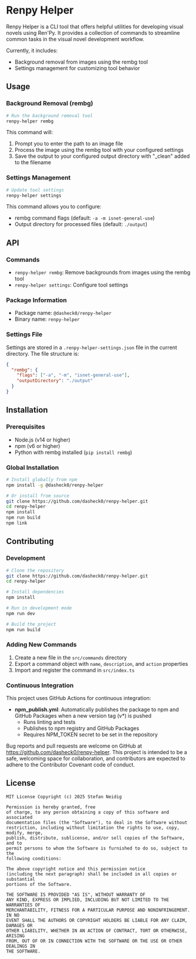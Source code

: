 # Renpy Helper
<!-- section: Introduction -->

Renpy Helper is a CLI tool that offers helpful utilities for developing visual novels using Ren'Py. It provides a collection of commands to streamline common tasks in the visual novel development workflow.

Currently, it includes:
- Background removal from images using the rembg tool
- Settings management for customizing tool behavior


## Usage
<!-- section: Usage -->

### Background Removal (rembg)

```bash
# Run the background removal tool
renpy-helper rembg
```

This command will:
1. Prompt you to enter the path to an image file
2. Process the image using the rembg tool with your configured settings
3. Save the output to your configured output directory with "_clean" added to the filename

### Settings Management

```bash
# Update tool settings
renpy-helper settings
```

This command allows you to configure:
- rembg command flags (default: `-a -m isnet-general-use`)
- Output directory for processed files (default: `./output`)


## API
<!-- section: API -->

### Commands

- `renpy-helper rembg`: Remove backgrounds from images using the rembg tool
- `renpy-helper settings`: Configure tool settings

### Package Information

- Package name: `@dasheck0/renpy-helper`
- Binary name: `renpy-helper`

### Settings File

Settings are stored in a `.renpy-helper-settings.json` file in the current directory. The file structure is:

```json
{
  "rembg": {
    "flags": ["-a", "-m", "isnet-general-use"],
    "outputDirectory": "./output"
  }
}
```


## Installation
<!-- section: Installation -->

### Prerequisites

- Node.js (v14 or higher)
- npm (v6 or higher)
- Python with rembg installed (`pip install rembg`)

### Global Installation

```bash
# Install globally from npm
npm install -g @dasheck0/renpy-helper

# Or install from source
git clone https://github.com/dasheck0/renpy-helper.git
cd renpy-helper
npm install
npm run build
npm link
```


## Contributing
<!-- section: Contributing -->

### Development

```bash
# Clone the repository
git clone https://github.com/dasheck0/renpy-helper.git
cd renpy-helper

# Install dependencies
npm install

# Run in development mode
npm run dev

# Build the project
npm run build
```

### Adding New Commands

1. Create a new file in the `src/commands` directory
2. Export a command object with `name`, `description`, and `action` properties
3. Import and register the command in `src/index.ts`

### Continuous Integration

This project uses GitHub Actions for continuous integration:

- **npm_publish.yml**: Automatically publishes the package to npm and GitHub Packages when a new version tag (v*) is pushed
  - Runs linting and tests
  - Publishes to npm registry and GitHub Packages
  - Requires NPM_TOKEN secret to be set in the repository

Bug reports and pull requests are welcome on GitHub at https://github.com/dasheck0/renpy-helper. This project is intended to be a safe, welcoming space for collaboration, and contributors are expected to adhere to the Contributor Covenant code of conduct.

## License
<!-- section: License -->
```
MIT License Copyright (c) 2025 Stefan Neidig

Permission is hereby granted, free
of charge, to any person obtaining a copy of this software and associated
documentation files (the "Software"), to deal in the Software without
restriction, including without limitation the rights to use, copy, modify, merge,
publish, distribute, sublicense, and/or sell copies of the Software, and to
permit persons to whom the Software is furnished to do so, subject to the
following conditions:

The above copyright notice and this permission notice
(including the next paragraph) shall be included in all copies or substantial
portions of the Software.

THE SOFTWARE IS PROVIDED "AS IS", WITHOUT WARRANTY OF
ANY KIND, EXPRESS OR IMPLIED, INCLUDING BUT NOT LIMITED TO THE WARRANTIES OF
MERCHANTABILITY, FITNESS FOR A PARTICULAR PURPOSE AND NONINFRINGEMENT. IN NO
EVENT SHALL THE AUTHORS OR COPYRIGHT HOLDERS BE LIABLE FOR ANY CLAIM, DAMAGES OR
OTHER LIABILITY, WHETHER IN AN ACTION OF CONTRACT, TORT OR OTHERWISE, ARISING
FROM, OUT OF OR IN CONNECTION WITH THE SOFTWARE OR THE USE OR OTHER DEALINGS IN
THE SOFTWARE.
```